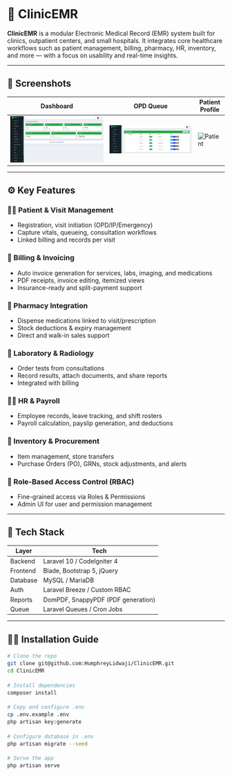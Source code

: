 # 🏥 ClinicEMR

**ClinicEMR** is a modular Electronic Medical Record (EMR) system built for clinics, outpatient centers, and small hospitals. It integrates core healthcare workflows such as patient management, billing, pharmacy, HR, inventory, and more — with a focus on usability and real-time insights.

---

## 📸 Screenshots

| Dashboard | OPD Queue | Patient Profile |
|-----------|-----------|-----------------|
| ![Dashboard](screenshots/dashboard.png) | ![OPD Queue](screenshots/opd-queue.png) | ![Patient](screenshots/patient-profile.png) |

---

## ⚙️ Key Features

### 👨‍⚕️ Patient & Visit Management
- Registration, visit initiation (OPD/IP/Emergency)
- Capture vitals, queueing, consultation workflows
- Linked billing and records per visit

### 🧾 Billing & Invoicing
- Auto invoice generation for services, labs, imaging, and medications
- PDF receipts, invoice editing, itemized views
- Insurance-ready and split-payment support

### 💊 Pharmacy Integration
- Dispense medications linked to visit/prescription
- Stock deductions & expiry management
- Direct and walk-in sales support

### 🧪 Laboratory & Radiology
- Order tests from consultations
- Record results, attach documents, and share reports
- Integrated with billing

### 🧍‍♂️ HR & Payroll
- Employee records, leave tracking, and shift rosters
- Payroll calculation, payslip generation, and deductions

### 🏪 Inventory & Procurement
- Item management, store transfers
- Purchase Orders (PO), GRNs, stock adjustments, and alerts

### 🔐 Role-Based Access Control (RBAC)
- Fine-grained access via Roles & Permissions
- Admin UI for user and permission management

---

## 🧰 Tech Stack

| Layer     | Tech                              |
|-----------|-----------------------------------|
| Backend   | Laravel 10 / CodeIgniter 4        |
| Frontend  | Blade, Bootstrap 5, jQuery        |
| Database  | MySQL / MariaDB                   |
| Auth      | Laravel Breeze / Custom RBAC      |
| Reports   | DomPDF, SnappyPDF (PDF generation)|
| Queue     | Laravel Queues / Cron Jobs        |

---

## 🧑‍💻 Installation Guide

```bash
# Clone the repo
git clone git@github.com:HumphreyLidwaji/ClinicEMR.git
cd ClinicEMR

# Install dependencies
composer install

# Copy and configure .env
cp .env.example .env
php artisan key:generate

# Configure database in .env
php artisan migrate --seed

# Serve the app
php artisan serve

